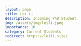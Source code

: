 ```yaml
---
layout: page
title: Lei Li
description: Incoming PhD Student
img: /assets/img/leili.jpeg
importance: 10
category: Current Students
redirect: https://leili.site/
---
```


